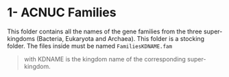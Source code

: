 # 1- ACNUC Families

This folder contains all the names of the gene families from the three super-kingdoms (Bacteria, Eukaryota and Archaea).
This folder is a stocking folder. The files inside must be named `FamiliesKDNAME.fam` 
> with KDNAME is the kingdom name of the corresponding super-kingdom.
